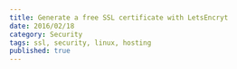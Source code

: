 ```yaml
---
title: Generate a free SSL certificate with LetsEncryt
date: 2016/02/18
category: Security
tags: ssl, security, linux, hosting
published: true
---
```

